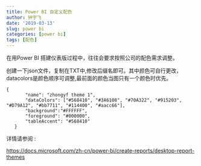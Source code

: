 ```yaml
---
title: Power BI 自定义配色
author: 钟宇飞
date: '2019-03-13'
slug: power bi
categories: [power bi]
tags: [配色]
---
```


在用Power BI 搭建仪表版过程中，往往会要求按照公司的配色需求调整。

创建一下json文件，复制在TXT中,修改后缀名即可。其中颜色可自行更改，datacolors是颜色顺序可调整,最前面的颜色当图只有一个颜色时优先。

```
{
       "name": "zhongyf theme 1",
       "dataColors": ["#568410", "#3A6108", "#70A322", "#915203", "#D79A12", "#bb7711", "#114400", "#aacc66"],
       "background":"#FFFFFF",
       "foreground": "#000000",
       "tableAccent": "#568410"
   }
```

详情请参阅 :

<https://docs.microsoft.com/zh-cn/power-bi/create-reports/desktop-report-themes>
